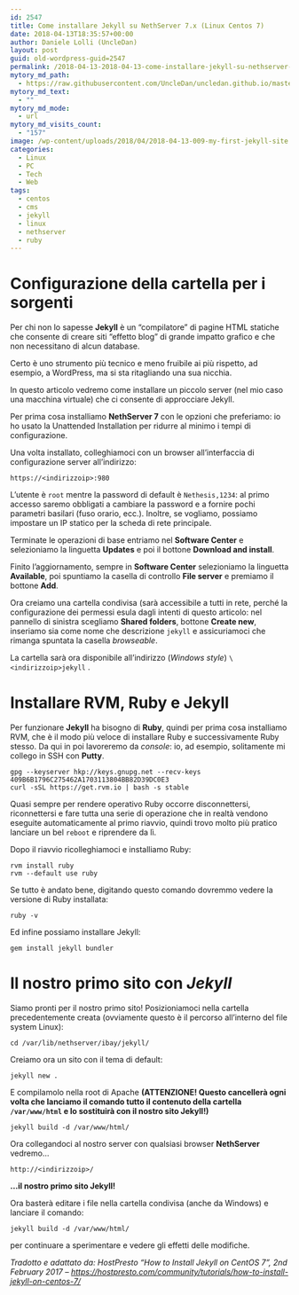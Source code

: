 ```yaml
---
id: 2547
title: Come installare Jekyll su NethServer 7.x (Linux Centos 7)
date: 2018-04-13T18:35:57+00:00
author: Daniele Lolli (UncleDan)
layout: post
guid: old-wordpress-guid=2547
permalink: /2018-04-13-2018-04-13-come-installare-jekyll-su-nethserver-7-x-linux-centos-7.html
mytory_md_path:
  - https://raw.githubusercontent.com/UncleDan/uncledan.github.io/master/_posts/2018-04-13-come-installare-jekyll-su-nethserver-7-x-linux-centos-7.md
mytory_md_text:
  - ""
mytory_md_mode:
  - url
mytory_md_visits_count:
  - "157"
image: /wp-content/uploads/2018/04/2018-04-13-009-my-first-jekyll-site.png
categories:
  - Linux
  - PC
  - Tech
  - Web
tags:
  - centos
  - cms
  - jekyll
  - linux
  - nethserver
  - ruby
---
```

# Configurazione della cartella per i sorgenti

Per chi non lo sapesse **Jekyll** è un “compilatore” di pagine HTML statiche che consente di creare siti “effetto blog” di grande impatto grafico e che non necessitano di alcun database.

Certo è uno strumento più tecnico e meno fruibile ai più rispetto, ad esempio, a WordPress, ma si sta ritagliando una sua nicchia.

In questo articolo vedremo come installare un piccolo server (nel mio caso una macchina virtuale) che ci consente di approcciare Jekyll.

Per prima cosa installiamo **NethServer 7** con le opzioni che preferiamo: io ho usato la Unattended Installation per ridurre al minimo i tempi di configurazione.

Una volta installato, colleghiamoci con un browser all&#8217;interfaccia di configurazione server all&#8217;indirizzo:

    https://<indirizzoip>:980

L&#8217;utente è `root` mentre la password di default è `Nethesis,1234`: al primo accesso saremo obbligati a cambiare la password e a fornire pochi parametri basilari (fuso orario, ecc.). Inoltre, se vogliamo, possiamo impostare un IP statico per la scheda di rete principale.

Terminate le operazioni di base entriamo nel **Software Center** e selezioniamo la linguetta **Updates** e poi il bottone **Download and install**.

Finito l&#8217;aggiornamento, sempre in **Software Center** selezioniamo la linguetta **Available**, poi spuntiamo la casella di controllo **File server** e premiamo il bottone **Add**.

Ora creiamo una cartella condivisa (sarà accessibile a tutti in rete, perché la configurazione dei permessi esula dagli intenti di questo articolo: nel pannello di sinistra scegliamo **Shared folders**, bottone **Create new**, inseriamo sia come nome che descrizione `jekyll` e assicuriamoci che rimanga spuntata la casella _browseable_.

La cartella sarà ora disponibile all&#8217;indirizzo (_Windows style_) `\<indirizzoip>jekyll` .

# Installare RVM, Ruby e Jekyll

Per funzionare **Jekyll** ha bisogno di **Ruby**, quindi per prima cosa installiamo RVM, che è il modo più veloce di installare Ruby e successivamente Ruby stesso. Da qui in poi lavoreremo da _console_: io, ad esempio, solitamente mi collego in SSH con **Putty**.

    gpg --keyserver hkp://keys.gnupg.net --recv-keys 409B6B1796C275462A1703113804BB82D39DC0E3
    curl -sSL https://get.rvm.io | bash -s stable

Quasi sempre per rendere operativo Ruby occorre disconnettersi, riconnettersi e fare tutta una serie di operazione che in realtà vendono eseguite automaticamente al primo riavvio, quindi trovo molto più pratico lanciare un bel `reboot` e riprendere da lì.

Dopo il riavvio ricolleghiamoci e installiamo Ruby:

    rvm install ruby
    rvm --default use ruby

Se tutto è andato bene, digitando questo comando dovremmo vedere la versione di Ruby installata:

    ruby -v

Ed infine possiamo installare Jekyll:

    gem install jekyll bundler

# Il nostro primo sito con _Jekyll_

Siamo pronti per il nostro primo sito! Posizioniamoci nella cartella precedentemente creata (ovviamente questo è il percorso all&#8217;interno del file system Linux):

    cd /var/lib/nethserver/ibay/jekyll/

Creiamo ora un sito con il tema di default:

    jekyll new .

E compilamolo nella root di Apache **(ATTENZIONE! Questo cancellerà ogni volta che lanciamo il comando tutto il contenuto della cartella `/var/www/html` e lo sostituirà con il nostro sito Jekyll!)**

    jekyll build -d /var/www/html/

Ora collegandoci al nostro server con qualsiasi browser **NethServer** vedremo&#8230;

    http://<indirizzoip>/

**&#8230;il nostro primo sito Jekyll!**

Ora basterà editare i file nella cartella condivisa (anche da Windows) e lanciare il comando:

    jekyll build -d /var/www/html/

per continuare a sperimentare e vedere gli effetti delle modifiche.
  
_Tradotto e adattato da: HostPresto &#8220;How to Install Jekyll on CentOS 7&#8221;, 2nd February 2017 &#8211; https://hostpresto.com/community/tutorials/how-to-install-jekyll-on-centos-7/_